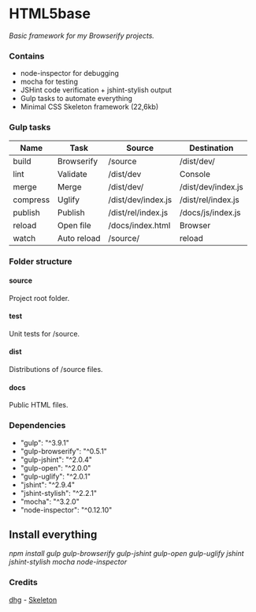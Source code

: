 # HTML5base
*Basic framework for my Browserify projects.*

### Contains
* node-inspector for debugging
* mocha for testing
* JSHint code verification + jshint-stylish output
* Gulp tasks to automate everything
* Minimal CSS Skeleton framework (22,6kb)

### Gulp tasks
| Name|Task|Source|Destination|
|-----|----|------|-----------|
| build|Browserify|/source|/dist/dev/|
| lint|Validate|/dist/dev|Console
| merge|Merge|/dist/dev/|/dist/dev/index.js
| compress|Uglify|/dist/dev/index.js|/dist/rel/index.js
| publish|Publish| /dist/rel/index.js|/docs/js/index.js
|reload|Open file|/docs/index.html|Browser
|watch|Auto reload|/source/|reload

### Folder structure

#### source
Project root folder.

#### test
Unit tests for /source.

#### dist
Distributions of /source files.

#### docs
Public HTML files.


### Dependencies
*   "gulp":              "^3.9.1"
*   "gulp-browserify":   "^0.5.1"
*   "gulp-jshint":       "^2.0.4"
*   "gulp-open":         "^2.0.0"
*   "gulp-uglify":       "^2.0.1"
*   "jshint":            "^2.9.4"
*   "jshint-stylish":    "^2.2.1"
*   "mocha":             "^3.2.0"
*   "node-inspector":    "^0.12.10"

## Install everything
*npm install     gulp gulp-browserify gulp-jshint gulp-open gulp-uglify
                jshint jshint-stylish mocha node-inspector*

### Credits
[dhg](https://github.com/dhg) - [Skeleton](https://github.com/dhg/Skeleton)
